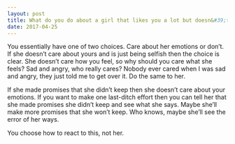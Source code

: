 ```yaml
---
layout: post
title: What do you do about a girl that likes you a lot but doesn&#39;t want to go out with you, but when you stop talking to her she gets sad and angry?
date: 2017-04-25
---
```


<p>You essentially have one of two choices. Care about her emotions or don’t. If she doesn’t care about yours and is just being selfish then the choice is clear. She doesn’t care how you feel, so why should you care what she feels? Sad and angry, who really cares? Nobody ever cared when I was sad and angry, they just told me to get over it. Do the same to her.</p><p>If she made promises that she didn’t keep then she doesn’t care about your emotions. If you want to make one last-ditch effort then you can tell her that she made promises she didn’t keep and see what she says. Maybe she’ll make more promises that she won’t keep. Who knows, maybe she’ll see the error of her ways.</p><p>You choose how to react to this, not her.</p>

